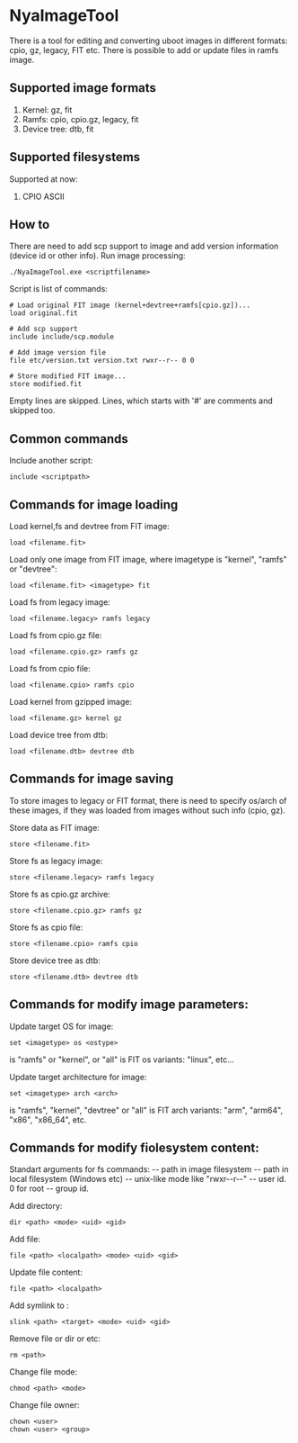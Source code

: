 # NyaImageTool

There is a tool for editing and converting uboot images in different formats: cpio, gz, legacy, FIT etc.
There is possible to add or update files in ramfs image.

## Supported image formats
1. Kernel: gz, fit
2. Ramfs: cpio, cpio.gz, legacy, fit
3. Device tree: dtb, fit

## Supported filesystems

Supported at now:
1. CPIO ASCII

## How to
There are need to add scp support to image and add version information (device id or other info).
Run image processing:
```
./NyaImageTool.exe <scriptfilename>
```

Script is list of commands:
```
# Load original FIT image (kernel+devtree+ramfs[cpio.gz])...
load original.fit

# Add scp support
include include/scp.module

# Add image version file
file etc/version.txt version.txt rwxr--r-- 0 0

# Store modified FIT image...
store modified.fit
```
Empty lines are skipped. Lines, which starts with '#' are comments and skipped too.

## Common commands
Include another script:
```
include <scriptpath>
```

## Commands for image loading
Load kernel,fs and devtree from FIT image:
```
load <filename.fit>
```
Load only one image from FIT image, where imagetype is "kernel", "ramfs" or "devtree":
```
load <filename.fit> <imagetype> fit
```
Load fs from legacy image:
```
load <filename.legacy> ramfs legacy
```
Load fs from cpio.gz file:
```
load <filename.cpio.gz> ramfs gz
```
Load fs from cpio file:
```
load <filename.cpio> ramfs cpio
```
Load kernel from gzipped image:
```
load <filename.gz> kernel gz
```
Load device tree from dtb:
```
load <filename.dtb> devtree dtb
```
## Commands for image saving
To store images to legacy or FIT format, there is need to specify os/arch of these images, if they was loaded from images without such info (cpio, gz). 

Store data as FIT image:
```
store <filename.fit>
```
Store fs as legacy image:
```
store <filename.legacy> ramfs legacy
```
Store fs as cpio.gz archive:
```
store <filename.cpio.gz> ramfs gz
```
Store fs as cpio file:
```
store <filename.cpio> ramfs cpio
```
Store device tree as dtb:
```
store <filename.dtb> devtree dtb
```

## Commands for modify image parameters:
Update target OS for image:
```
set <imagetype> os <ostype>
```
<imagetype> is "ramfs" or "kernel", or "all"
<ostype> is FIT os variants: "linux", etc...

Update target architecture for image:
```
set <imagetype> arch <arch>
```
<imagetype> is "ramfs", "kernel", "devtree" or "all"
<arch> is FIT arch variants: "arm", "arm64", "x86", "x86_64", etc.

## Commands for modify fiolesystem content:
Standart arguments for fs commands:
<path> -- path in image filesystem
<localpath> -- path in local filesystem (Windows etc)
<mode> -- unix-like mode like "rwxr--r--"
<user> -- user id. 0 for root
<group> -- group id. 

Add directory:
```
dir <path> <mode> <uid> <gid>
```

Add file:
```
file <path> <localpath> <mode> <uid> <gid>
```

Update file content:
```
file <path> <localpath>
```

Add symlink to <target>:
```
slink <path> <target> <mode> <uid> <gid>
```

Remove file or dir or etc:
```
rm <path>
```

Change file mode:
```
chmod <path> <mode>
```

Change file owner:
```
chown <user>
chown <user> <group>
```